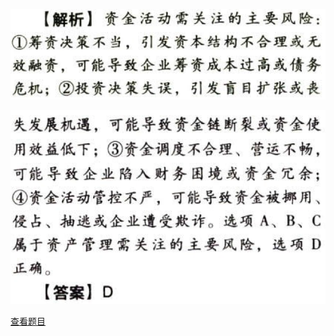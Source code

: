 ![](4c180e66f98a5ec6da6ef33e0819d4d6.png)

![](cf4f3083ae44bb4c7cf4b95dde1c1d02.png)

[查看题目](../风险与风险管理.本章真题.md#17-题目)

